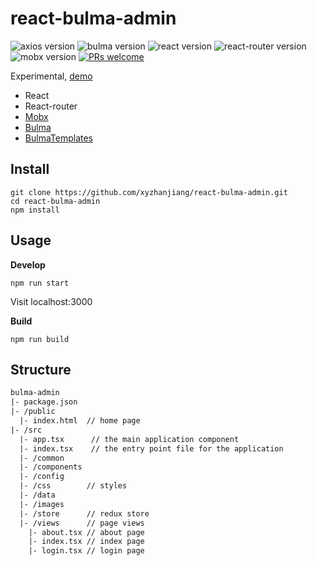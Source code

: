 # react-bulma-admin

![axios version](https://img.shields.io/github/package-json/dependency-version/xyzhanjiang/react-bulma-admin/axios) ![bulma version](https://img.shields.io/github/package-json/dependency-version/xyzhanjiang/react-bulma-admin/bulma) ![react version](https://img.shields.io/github/package-json/dependency-version/xyzhanjiang/react-bulma-admin/react) ![react-router version](https://img.shields.io/github/package-json/dependency-version/xyzhanjiang/react-bulma-admin/react-router-dom) ![mobx version](https://img.shields.io/github/package-json/dependency-version/xyzhanjiang/react-bulma-admin/mobx) [![PRs welcome](https://img.shields.io/badge/PRs-welcome-ff69b4.svg)](https://github.com/xyzhanjiang/react-bulma-admin/pulls)

Experimental, [demo](https://xyzhanjiang.github.io/react-bulma-admin/)

* React
* React-router
* [Mobx](https://github.com/mobxjs/mobx)
* [Bulma](https://github.com/jgthms/bulma)
* [BulmaTemplates](https://github.com/BulmaTemplates/bulma-templates)

## Install

``` shell
git clone https://github.com/xyzhanjiang/react-bulma-admin.git
cd react-bulma-admin
npm install
```

## Usage

**Develop**

``` shell
npm run start
```

Visit localhost:3000

**Build**

``` shell
npm run build
```

## Structure

``` diff
bulma-admin
|- package.json
|- /public
  |- index.html  // home page
|- /src
  |- app.tsx      // the main application component
  |- index.tsx    // the entry point file for the application
  |- /common
  |- /components
  |- /config
  |- /css        // styles
  |- /data
  |- /images
  |- /store      // redux store
  |- /views      // page views
    |- about.tsx // about page
    |- index.tsx // index page
    |- login.tsx // login page
```
